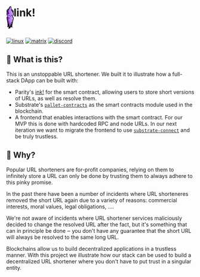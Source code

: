 <h1>
    <img src="./.images/ink-squid.svg" alt="Squink, the ink! mascot" style="vertical-align: middle" align="left" height="60" />link!
</h1>

<br/>

[![linux][a1]][a2] [![matrix][k1]][k2] [![discord][l1]][l2]

[a1]: https://gitlab.parity.io/parity/link/badges/master/pipeline.svg
[a2]: https://gitlab.parity.io/parity/link/pipelines?ref=master
[k1]: https://img.shields.io/badge/matrix-chat-brightgreen.svg?style=flat
[k2]: https://riot.im/app/#/room/#ink:matrix.parity.io
[l1]: https://img.shields.io/discord/722223075629727774?style=flat-square&label=discord
[l2]: https://discord.com/invite/wGUDt2p

## 🤔 What is this?

This is an unstoppable URL shortener. We built it to illustrate how a
full-stack DApp can be built with:

* Parity's [ink!](https://github.com/paritytech/ink) for the smart contract,
  allowing users to store short versions of URLs, as well as resolve them.
* Substrate's [`pallet-contracts`](https://github.com/paritytech/substrate/tree/master/frame/contracts)
  as the smart contracts module used in the blockchain.
* A frontend that enables interactions with the smart contract.
  For our MVP this is done with hardcoded RPC and node URLs.
	In our next iteration we want to migrate the frontend to use 
	[`substrate-connect`](https://github.com/paritytech/substrate-connect)
	and be truly trustless.

## 🧐 Why?

Popular URL shorteners are for-profit companies, relying on them to
infinitely store a URL can only be done by trusting them to always
adhere to this pinky promise.

In the past there have been a number of incidents where URL shorteneres
removed the short URL again due to a variety of reasons: commercial
interests, moral values, legal obligations, ….

We're not aware of incidents where URL shortener services maliciously
decided to change the resolved URL after the fact, but it's something
that can in principle be done ‒ you don't have any guarantee that 
the short URL will always be resolved to the same long URL.

Blockchains allow us to build decentralized applications in a trustless
manner. With this project we illustrate how our stack can be used
to build a decentralized URL shortener where you don't have to put
trust in a singular entity.
